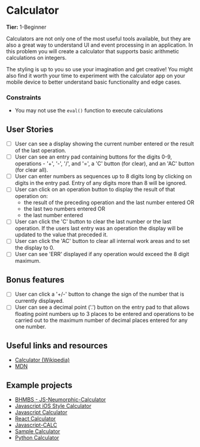 # Calculator

**Tier:** 1-Beginner

Calculators are not only one of the most useful tools available, but they are
also a great way to understand UI and event processing in an application. In
this problem you will create a calculator that supports basic arithmetic
calculations on integers. 

The styling is up to you so use your imagination and get creative! You might
also find it worth your time to experiment with the calculator app on your
mobile device to better understand basic functionality and edge cases.

### Constraints

- You may not use the `eval()` function to execute calculations

## User Stories

- [ ] User can see a display showing the current number entered or the
result of the last operation.
- [ ] User can see an entry pad containing buttons for the digits 0-9,
operations - '+', '-', '/', and '=', a 'C' button (for clear), and an 'AC'
button (for clear all).
- [ ] User can enter numbers as sequences up to 8 digits long by clicking on
digits in the entry pad. Entry of any digits more than 8 will be ignored.
- [ ] User can click on an operation button to display the result of that
operation on:
  - the result of the preceding operation and the last number entered OR
  - the last two numbers entered OR
  - the last number entered
- [ ] User can click the 'C' button to clear the last number or the last
operation. If the users last entry was an operation the display will be
updated to the value that preceded it.
- [ ] User can click the 'AC' button to clear all internal work areas and
to set the display to 0.
- [ ] User can see 'ERR' displayed if any operation would exceed the
8 digit maximum.

## Bonus features

- [ ] User can click a '+/-' button to change the sign of the number that is
currently displayed.
- [ ] User can see a decimal point ('.') button on the entry pad to that
allows floating point numbers up to 3 places to be entered and operations to
be carried out to the maximum number of decimal places entered for any one
number.

## Useful links and resources

- [Calculator (Wikipedia)](https://en.wikipedia.org/wiki/Calculator)
- [MDN](https://developer.mozilla.org/en-US/)

## Example projects

- [BHMBS - JS-Neumorphic-Calculator](https://barhouum7.github.io/JS-Neumorphic-Calc.github.io/)
- [Javascript iOS Style Calculator](https://codepen.io/ssmkhrj/full/jOWBQqO)
- [Javascript Calculator](https://codepen.io/giana/pen/GJMBEv)
- [React Calculator](https://codepen.io/mjijackson/pen/xOzyGX)
- [Javascript-CALC](https://github.com/x0uter/javascript-calc)
- [Sample Calculator](https://sevlasnog.github.io/sample-calculator)
- [Python Calculator](https://github.com/kana800/Side-Projects/tree/master/1-Beginner/calculator)
